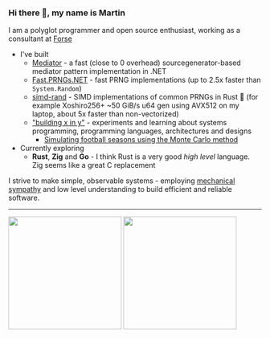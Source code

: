 ### Hi there 👋, my name is Martin
I am a polyglot programmer and open source enthusiast, working as a consultant at [Forse](https://forse.no/) <img src="https://raw.githubusercontent.com/csmoore/country-flag-icons/8f7c50904bb7080b8aef99c3fa836305117bcbc1/country-flags-4x3-svg/no.svg" height="12" />

* I've built
  * [Mediator](https://github.com/martinothamar/Mediator) - a fast (close to 0 overhead) sourcegenerator-based mediator pattern implementation in .NET
  * [Fast.PRNGs.NET](https://github.com/martinothamar/Fast.PRNGs.NET) - fast PRNG implementations (up to 2.5x faster than `System.Random`)
  * [simd-rand](https://github.com/martinothamar/simd-rand) - SIMD implementations of common PRNGs in Rust 🦀 (for example Xoshiro256+ ~50 GiB/s u64 gen using AVX512 on my laptop, about 5x faster than non-vectorized)
  * ["building x in y"](https://github.com/martinothamar/building-x-in-y) - experiments and learning about systems programming, programming languages, architectures and designs
    * [Simulating football seasons using the Monte Carlo method](https://github.com/martinothamar/building-x-in-y/tree/main/monte-carlo-sim) 
* Currently exploring
  * **Rust**, **Zig** and **Go** - I think Rust is a very good _high level_ language. Zig seems like a great C replacement

I strive to make simple, observable systems - employing [mechanical sympathy](https://www.youtube.com/watch?v=MC1EKLQ2Wmg) and low level understanding to build efficient and reliable software.

<hr />

<p float="left">
  <img src="https://github-readme-stats.vercel.app/api?username=martinothamar&show_icons=true&count_private=true" height="225" />
  <img src="https://github-readme-stats.vercel.app/api/top-langs/?username=martinothamar" height="225" />
</p>
